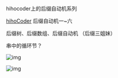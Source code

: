hihocoder上的后缀自动机系列

[hihoCoder](https://link.zhihu.com/?target=http%3A//hihocoder.com/problemset/problem/1441) 后缀自动机一~六





后缀树、后缀数组、后缀自动机 （后缀三姐妹） 



串中的循环节？

![img](https://s1.ax2x.com/2018/08/19/59Zhau.png) 



![img](https://s1.ax2x.com/2018/08/19/59Z6XX.png) 

